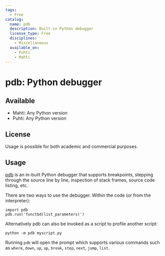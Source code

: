 ```yaml
---
tags:
  - Free
catalog:
  name: pdb
  description: Built-in Python debugger
  license_type: Free
  disciplines:
    - Miscellaneous
  available_on:
    - Puhti
    - Mahti
---
```


# pdb: Python debugger

## Available

- Mahti: Any Python version
- Puhti: Any Python version

## License

Usage is possible for both academic and commercial purposes.

## Usage

[pdb](https://docs.python.org/3/library/pdb.html) is an in-built Python
debugger that supports breakpoints, stepping through the source line by line,
inspection of stack frames, source code listing, etc.

There are two ways to use the debugger. Within the code (or from the
interpreter):

```
import pdb
pdb.run('functbd(list_parameters)')
```

Alternatively pdb can also be invoked as a script to profile another script:

```
python -m pdb myscript.py
```

Running `pdb` will open the prompt which supports various commands such as
`where`, `down`, `up`, `up`, `break`, `step`, `next`, `jump`, `list`.
